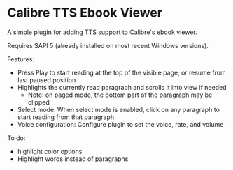 # Calibre TTS Ebook Viewer

A simple plugin for adding TTS support to Calibre's ebook viewer.

Requires SAPI 5 (already installed on most recent Windows versions).

Features:

- Press Play to start reading at the top of the visible page, or resume from last paused position
- Highlights the currently read paragraph and scrolls it into view if needed
    - Note: on paged mode, the bottom part of the paragraph may be clipped
- Select mode: When select mode is enabled, click on any paragraph to start reading from that paragraph
- Voice configuration: Configure plugin to set the voice, rate, and volume

To do:
- highlight color options
- Highlight words instead of paragraphs